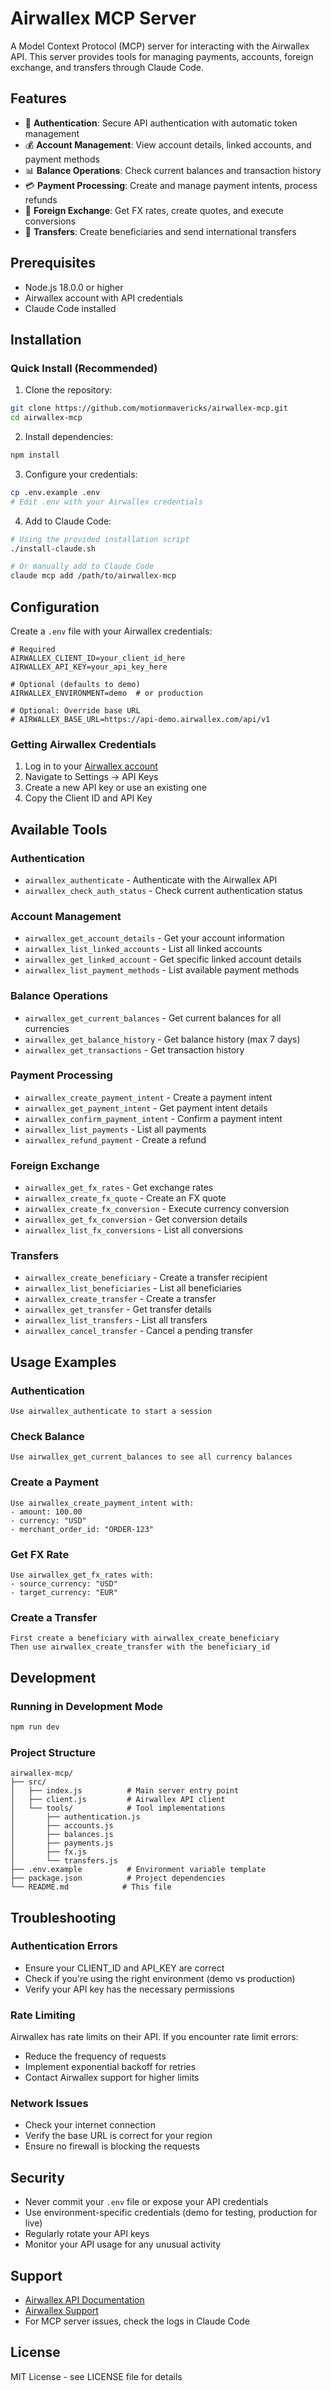 # Airwallex MCP Server

A Model Context Protocol (MCP) server for interacting with the Airwallex API. This server provides tools for managing payments, accounts, foreign exchange, and transfers through Claude Code.

## Features

- 🔐 **Authentication**: Secure API authentication with automatic token management
- 💰 **Account Management**: View account details, linked accounts, and payment methods
- 📊 **Balance Operations**: Check current balances and transaction history
- 💳 **Payment Processing**: Create and manage payment intents, process refunds
- 💱 **Foreign Exchange**: Get FX rates, create quotes, and execute conversions
- 💸 **Transfers**: Create beneficiaries and send international transfers

## Prerequisites

- Node.js 18.0.0 or higher
- Airwallex account with API credentials
- Claude Code installed

## Installation

### Quick Install (Recommended)

1. Clone the repository:
```bash
git clone https://github.com/motionmavericks/airwallex-mcp.git
cd airwallex-mcp
```

2. Install dependencies:
```bash
npm install
```

3. Configure your credentials:
```bash
cp .env.example .env
# Edit .env with your Airwallex credentials
```

4. Add to Claude Code:
```bash
# Using the provided installation script
./install-claude.sh

# Or manually add to Claude Code
claude mcp add /path/to/airwallex-mcp
```

## Configuration

Create a `.env` file with your Airwallex credentials:

```env
# Required
AIRWALLEX_CLIENT_ID=your_client_id_here
AIRWALLEX_API_KEY=your_api_key_here

# Optional (defaults to demo)
AIRWALLEX_ENVIRONMENT=demo  # or production

# Optional: Override base URL
# AIRWALLEX_BASE_URL=https://api-demo.airwallex.com/api/v1
```

### Getting Airwallex Credentials

1. Log in to your [Airwallex account](https://www.airwallex.com)
2. Navigate to Settings → API Keys
3. Create a new API key or use an existing one
4. Copy the Client ID and API Key

## Available Tools

### Authentication
- `airwallex_authenticate` - Authenticate with the Airwallex API
- `airwallex_check_auth_status` - Check current authentication status

### Account Management
- `airwallex_get_account_details` - Get your account information
- `airwallex_list_linked_accounts` - List all linked accounts
- `airwallex_get_linked_account` - Get specific linked account details
- `airwallex_list_payment_methods` - List available payment methods

### Balance Operations
- `airwallex_get_current_balances` - Get current balances for all currencies
- `airwallex_get_balance_history` - Get balance history (max 7 days)
- `airwallex_get_transactions` - Get transaction history

### Payment Processing
- `airwallex_create_payment_intent` - Create a payment intent
- `airwallex_get_payment_intent` - Get payment intent details
- `airwallex_confirm_payment_intent` - Confirm a payment intent
- `airwallex_list_payments` - List all payments
- `airwallex_refund_payment` - Create a refund

### Foreign Exchange
- `airwallex_get_fx_rates` - Get exchange rates
- `airwallex_create_fx_quote` - Create an FX quote
- `airwallex_create_fx_conversion` - Execute currency conversion
- `airwallex_get_fx_conversion` - Get conversion details
- `airwallex_list_fx_conversions` - List all conversions

### Transfers
- `airwallex_create_beneficiary` - Create a transfer recipient
- `airwallex_list_beneficiaries` - List all beneficiaries
- `airwallex_create_transfer` - Create a transfer
- `airwallex_get_transfer` - Get transfer details
- `airwallex_list_transfers` - List all transfers
- `airwallex_cancel_transfer` - Cancel a pending transfer

## Usage Examples

### Authentication
```
Use airwallex_authenticate to start a session
```

### Check Balance
```
Use airwallex_get_current_balances to see all currency balances
```

### Create a Payment
```
Use airwallex_create_payment_intent with:
- amount: 100.00
- currency: "USD"
- merchant_order_id: "ORDER-123"
```

### Get FX Rate
```
Use airwallex_get_fx_rates with:
- source_currency: "USD"
- target_currency: "EUR"
```

### Create a Transfer
```
First create a beneficiary with airwallex_create_beneficiary
Then use airwallex_create_transfer with the beneficiary_id
```

## Development

### Running in Development Mode
```bash
npm run dev
```

### Project Structure
```
airwallex-mcp/
├── src/
│   ├── index.js          # Main server entry point
│   ├── client.js         # Airwallex API client
│   └── tools/            # Tool implementations
│       ├── authentication.js
│       ├── accounts.js
│       ├── balances.js
│       ├── payments.js
│       ├── fx.js
│       └── transfers.js
├── .env.example          # Environment variable template
├── package.json          # Project dependencies
└── README.md            # This file
```

## Troubleshooting

### Authentication Errors
- Ensure your CLIENT_ID and API_KEY are correct
- Check if you're using the right environment (demo vs production)
- Verify your API key has the necessary permissions

### Rate Limiting
Airwallex has rate limits on their API. If you encounter rate limit errors:
- Reduce the frequency of requests
- Implement exponential backoff for retries
- Contact Airwallex support for higher limits

### Network Issues
- Check your internet connection
- Verify the base URL is correct for your region
- Ensure no firewall is blocking the requests

## Security

- Never commit your `.env` file or expose your API credentials
- Use environment-specific credentials (demo for testing, production for live)
- Regularly rotate your API keys
- Monitor your API usage for any unusual activity

## Support

- [Airwallex API Documentation](https://www.airwallex.com/docs/api)
- [Airwallex Support](https://help.airwallex.com)
- For MCP server issues, check the logs in Claude Code

## License

MIT License - see LICENSE file for details